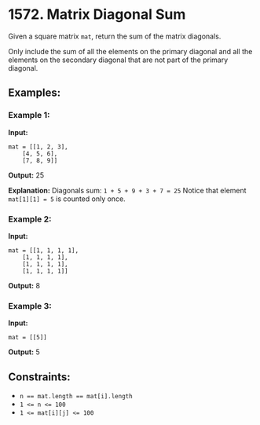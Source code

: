 # 1572. Matrix Diagonal Sum

Given a square matrix `mat`, return the sum of the matrix diagonals.

Only include the sum of all the elements on the primary diagonal and all the elements on the secondary diagonal that are not part of the primary diagonal.

## Examples:

### Example 1:

**Input:**
```
mat = [[1, 2, 3],
    [4, 5, 6],
    [7, 8, 9]]
```

**Output:** 25

**Explanation:** Diagonals sum: `1 + 5 + 9 + 3 + 7 = 25`
Notice that element `mat[1][1] = 5` is counted only once.

### Example 2:

**Input:**
```
mat = [[1, 1, 1, 1],
    [1, 1, 1, 1],
    [1, 1, 1, 1],
    [1, 1, 1, 1]]
```

**Output:** 8

### Example 3:

**Input:**
```
mat = [[5]]
```

**Output:** 5

## Constraints:

- `n == mat.length == mat[i].length`
- `1 <= n <= 100`
- `1 <= mat[i][j] <= 100`